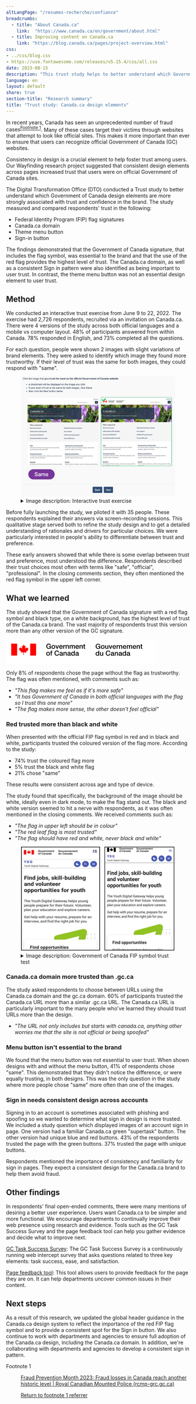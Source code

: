 ```yaml
---
altLangPage: "/resumes-recherche/confiance"
breadcrumbs:
  - title: "About Canada.ca"
    link:  "https://www.canada.ca/en/government/about.html"
  - title: Improving content on Canada.ca
    link: "https://blog.canada.ca/pages/project-overview.html"
css:
- ../css/blog.css
- https://use.fontawesome.com/releases/v5.15.4/css/all.css
date: 2023-08-15
description: "This trust study helps to better understand which Government of Canada design elements are more strongly associated with trust and confidence in the brand"
language: en
layout: default
share: true
section-title: "Research summary"
title: "Trust study: Canada.ca design elements"
---
```

<p>In recent years, Canada has seen an unprecedented number of fraud <span class="nowrap">cases<sup id="fn1-rf"><a class="fn-lnk" href="#fn1"><span class="wb-inv">Footnote </span>1</a></sup></span>. Many of these cases target their victims through websites that attempt to look like official sites. This makes it more important than ever to ensure that users can recognize official Government of Canada (GC) websites.</p>
<p>Consistency in design is a crucial element to help foster trust among users. Our Wayfinding research project suggested that consistent design elements across pages increased trust that users were on official Government of Canada sites.</p>
<p>The Digital Transformation Office (DTO) conducted a Trust study to better understand which Government of Canada design elements are more strongly associated with trust and confidence in the brand. The study measured and compared respondents' trust in the following:</p>
<ul>
  <li>Federal Identity Program (FIP) flag signatures</li>
  <li>Canada.ca domain</li>
  <li>Theme menu button</li>
  <li>Sign-in button</li>
</ul>
<p>The findings demonstrated that the Government of Canada signature, that includes the flag symbol, was essential to the brand and that the use of the red flag provides the highest level of trust. The Canada.ca domain, as well as a consistent Sign in pattern were also identified as being important to user trust.  In contrast, the theme menu button was not an essential design element to user trust.</p>
<h2 id="method">Method</h2>
<p>We conducted an interactive trust exercise from June 9 to 22, 2022. The exercise had 2,726 respondents, recruited via an invitation on Canada.ca. There were 4 versions of the study across both official languages and a mobile vs computer layout. 48% of participants answered from within Canada. 78% responded in English, and 73% completed all the questions.</p>
<p>For each question, people were shown 2 images with slight variations of brand elements. They were asked to identify which image they found more trustworthy. If their level of trust was the same for both images, they could respond with "same".</p>
<div class="row">
  <div class="mrgn-tp-lg mrgn-bttm-md col-md-8">
    <figure class="gc-complex-img" role="group"> <img alt="Screenshot of an interactive trust exercise" src="../images/trust-en.png" class="img-responsive" />
      <figcaption>
        <details>
          <summary>Image description: Interactive trust exercise</summary>
          <p class="mrgn-tp-lg">A sample of the survey experience for respondents using a desktop computer. Two similar Canada.ca webpages are displayed side-by-side. The survey tells the user to click the image that they trust the most as the official Government of Canada website. If they trust them equally, the user is instructed to click "same".</p>
        </details>
      </figcaption>
    </figure>
  </div>
</div>
<p>Before fully launching the study, we piloted it with 35 people. These respondents explained their answers via screen-recording sessions. This qualitative stage served both to refine the study design and to get a detailed understanding of rationales and drivers for particular choices. We were particularly interested in people's ability to differentiate between trust and preference.</p>
<p>These early answers showed that while there is some overlap between trust and preference, most understood the difference. Respondents described their trust choices most often with terms like "safe", "official", "professional". In the closing comments section, they often mentioned the red flag symbol in the upper left corner.</p>
<h2 id="what-we-learned">What we learned</h2>
<p>The study showed that the Government of Canada signature with a red flag symbol and black type, on a white background, has the highest level of trust of the Canada.ca brand. The vast majority of respondents trust this version more than any other version of the GC signature.</p>
<div class="row">
  <div class="mrgn-tp-lg mrgn-bttm-md col-md-8">
  <img src="../images/fip-en.png" alt="Screenshot of Government of Canada signature in the standard colours of a red flag symbol and black type" class="responsive">
  </div>
</div>
<p>Only 8% of respondents chose the page without the flag as trustworthy. The flag was often mentioned, with comments such as:</p>
<ul>
  <li><em>"This flag makes me feel as if it's more safe"</em></li>
  <li><em>"It has Government of Canada in both official languages with the flag so I trust this one more"</em></li>
  <li><em>"The flag makes more sense, the other doesn't feel official"</em></li>
</ul>
<h3 id="red-trusted-more-than-black-and-white">Red trusted more than black and white</h3>
<p>When presented with the official FIP flag symbol in red and in black and white, participants trusted the coloured version of the flag more. According to the study:</p>
<ul>
  <li>74% trust the coloured flag more</li>
  <li>5% trust the black and white flag</li>
  <li>21% chose "same"</li>
</ul>  
<p>These results were consistent across age and type of device.</p>
<p>The study found that specifically, the background of the image should be white, ideally even in dark mode, to make the flag stand out. The black and white version seemed to hit a nerve with respondents, as it was often mentioned in the closing comments. We received comments such as:</p>
<ul>
  <li><em>"The flag in upper left should be in colour"</em></li>
  <li><em>"The red leaf flag is most trusted"</em></li>
  <li><em>"The flag should have red and white, never black and white"</em></li>
</ul>

<div class="row">
  <div class="mrgn-tp-lg mrgn-bttm-md col-md-8">
    <figure class="gc-complex-img" role="group"> <img alt="Screenshot of Government of Canada FIP symbol test" src="../images/ydg-en.png" class="img-responsive" />
      <figcaption>
        <details>
          <summary>Image description: Government of Canada FIP symbol trust test</summary>
          <p class="mrgn-tp-lg">On the left, a page related to jobs for youth displays the colour version of the FIP flag symbol. On the right, the same page displays the symbol in black and white.</p>
        </details>
      </figcaption>
    </figure>
  </div>
</div>
<h3 id="canadaca-domain-more-trusted-than-gcca">Canada.ca domain more trusted than .gc.ca</h3>
<p>The study asked respondents to choose between URLs using the Canada.ca domain and the gc.ca domain. 60% of participants trusted the Canada.ca URL more than a similar .gc.ca URL. The Canada.ca URL is particularly important to the many people who've learned they should trust URLs more than the design.</p>
<ul>
  <li><em>"The URL not only includes but starts with canada.ca, anything other worries me that the site is not official or being spoofed"</em></li>
</ul>
<h3 id="menu-button-isnt-essential-to-the-brand">Menu button isn't essential to the brand</h3>
<p>We found that the menu button was not essential to user trust. When shown designs with and without the menu button, 41% of respondents chose "same". This demonstrated that they didn't notice the difference, or were equally trusting, in both designs. This was the only question in the study where more people chose "same" more often than one of the images.</p>
<h3 id="sign-in-needs-consistent-design-across-accounts">Sign in needs consistent design across accounts</h3>
<p>Signing in to an account is sometimes associated with phishing and spoofing so we wanted to determine what sign in design is more trusted. We included a study question which displayed images of an account sign in page. One version had a familiar Canada.ca green "supertask" button. The other version had unique blue and red buttons. 43% of the respondents trusted the page with the green buttons. 37% trusted the page with unique buttons.</p>
<p>Respondents mentioned the importance of consistency and familiarity for sign in pages. They expect a consistent design for the Canada.ca brand to help them avoid fraud.</p>
<h2 id="other-findings">Other findings</h2>
<p>In respondents' final open-ended comments, there were many mentions of desiring a better user experience. Users want Canada.ca to be simpler and more functional. We encourage departments to continually improve their web presence using research and evidence. Tools such as the GC Task Success Survey and the page feedback tool can help you gather evidence and decide what to improve next.</p>
<p><a href="https://design.canada.ca/survey/index.html">GC Task Success Survey</a>: The GC Task Success Survey is a continuously running web intercept survey that asks questions related to three key elements: task success, ease, and satisfaction.</p>
<p><a href="https://design.canada.ca/feedback/index.html">Page feedback tool</a>: This tool allows users to provide feedback for the page they are on. It can help departments uncover common issues in their content.</p>
<h2 id="next-steps">Next steps</h2>
<p>As a result of this research, we updated the global header guidance in the Canada.ca design system to reflect the importance of the red FIP flag symbol and to provide a consistent spot for the Sign in button. We also continue to work with departments and agencies to ensure full adoption of the Canada.ca design, including the Canada.ca domain. In addition, we're collaborating with departments and agencies to develop a consistent sign in pattern.</p>
<div class="row">
  <div class="mrgn-tp-md mrgn-bttm-lg col-md-8">
    <div class="wb-fnote" role="note">
      <dl>
        <dt>Footnote 1</dt>
        <dd id="fn1">
          <p><a href="https://www.rcmp-grc.gc.ca/en/news/2023/fraud-prevention-month-2023-fraud-losses-canada-reach-historic-level">Fraud Prevention Month 2023: Fraud losses in Canada reach another historic level | Royal Canadian Mounted Police (rcmp-grc.gc.ca)</a></p>
          <p class="fn-rtn"><a href="#fn1"><span class="wb-inv">Return to footnote </span>1<span class="wb-inv"> referrer</span></a></p>
        </dd>
      </dl>
    </div>
  </div>
</div>
